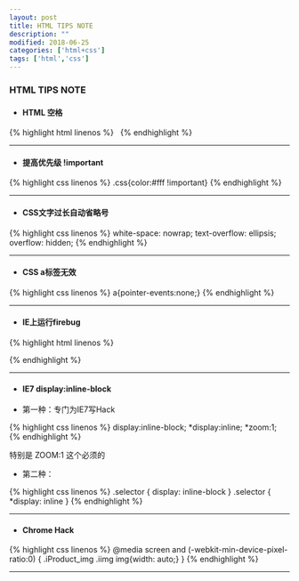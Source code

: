 ```yaml
---
layout: post
title: HTML TIPS NOTE
description: ""
modified: 2018-06-25
categories: ['html+css']
tags: ['html','css']
---
```


### HTML TIPS NOTE
- #### HTML 空格

{% highlight html linenos %}
&nbsp;
{% endhighlight %}

---

- #### 提高优先级 !important

{% highlight css linenos %}
.css{color:#fff !important}
{% endhighlight %}

---


- #### CSS文字过长自动省略号

{% highlight css linenos %}
white-space: nowrap;
text-overflow: ellipsis;
overflow: hidden;
{% endhighlight %}

---


- #### CSS a标签无效

{% highlight css linenos %}
a{pointer-events:none;}
{% endhighlight %}

---


- #### IE上运行firebug

{% highlight html linenos %}
<script type="text/javascript" src="https://getfirebug.com/firebug-lite-debug.js"></script>
{% endhighlight %}

---


- #### IE7 display:inline-block

- 第一种：专门为IE7写Hack

{% highlight css linenos %}
display:inline-block;
*display:inline;
*zoom:1;
{% endhighlight %}

特别是 ZOOM:1 这个必须的
- 第二种：

{% highlight css linenos %}
.selector { display: inline-block }
.selector { *display: inline }
{% endhighlight %}

---

- #### Chrome Hack

{% highlight css linenos %}
@media screen and (-webkit-min-device-pixel-ratio:0) {
    .iProduct_img .iimg img{width: auto;}
}
{% endhighlight %}

---